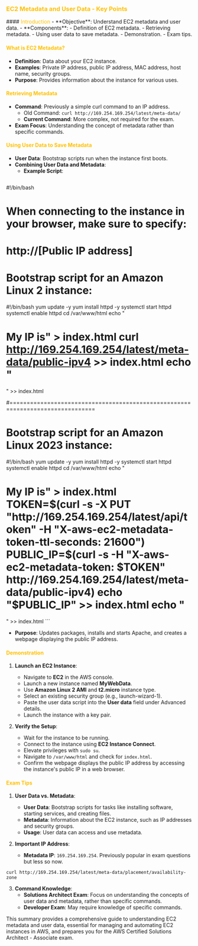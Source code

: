 ### <span style="color:#ffc000">EC2 Metadata and User Data - Key Points
</span>
#### <span style="color:#ffc000">Introduction</span>
- **Objective**: Understand EC2 metadata and user data.
- **Components**:
  - Definition of EC2 metadata.
  - Retrieving metadata.
  - Using user data to save metadata.
  - Demonstration.
  - Exam tips.

#### <span style="color:#ffc000">What is EC2 Metadata?</span>
- **Definition**: Data about your EC2 instance.
- **Examples**: Private IP address, public IP address, MAC address, host name, security groups.
- **Purpose**: Provides information about the instance for various uses.

#### <span style="color:#ffc000">Retrieving Metadata</span>
- **Command**: Previously a simple curl command to an IP address.
  - Old Command: `curl http://169.254.169.254/latest/meta-data/`
  - **Current Command**: More complex, not required for the exam.
- **Exam Focus**: Understanding the concept of metadata rather than specific commands.

#### <span style="color:#ffc000">Using User Data to Save Metadata</span>
- **User Data**: Bootstrap scripts run when the instance first boots.
- **Combining User Data and Metadata**:
  - **Example Script**:
    ```bash
#!/bin/bash
# When connecting to the instance in your browser, make sure to specify:
# http://[Public IP address]

# Bootstrap script for an Amazon Linux 2 instance:

#!/bin/bash
yum update -y
yum install httpd -y
systemctl start httpd
systemctl enable httpd
cd /var/www/html
echo "<html><body><h1>My IP is" > index.html 
curl http://169.254.169.254/latest/meta-data/public-ipv4 >> index.html
echo "</h1></body></html>" >> index.html

#===============================================================================

# Bootstrap script for an Amazon Linux 2023 instance:

#!/bin/bash
yum update -y
yum install httpd -y
systemctl start httpd
systemctl enable httpd
cd /var/www/html
echo "<html><body><h1>My IP is" > index.html 
TOKEN=$(curl -s -X PUT "http://169.254.169.254/latest/api/token" -H "X-aws-ec2-metadata-token-ttl-seconds: 21600")
PUBLIC_IP=$(curl -s -H "X-aws-ec2-metadata-token: $TOKEN" http://169.254.169.254/latest/meta-data/public-ipv4)
echo "$PUBLIC_IP" >> index.html
echo "</h1></body></html>" >> index.html
    ```
  
  - **Purpose**: Updates packages, installs and starts Apache, and creates a webpage displaying the public IP address.

#### <span style="color:#ffc000">Demonstration</span>

1. **Launch an EC2 Instance**:
   - Navigate to **EC2** in the AWS console.
   - Launch a new instance named **MyWebData**.
   - Use **Amazon Linux 2 AMI** and **t2.micro** instance type.
   - Select an existing security group (e.g., launch-wizard-1).
   - Paste the user data script into the **User data** field under Advanced details.
   - Launch the instance with a key pair.

2. **Verify the Setup**:
   - Wait for the instance to be running.
   - Connect to the instance using **EC2 Instance Connect**.
   - Elevate privileges with `sudo su`.
   - Navigate to `/var/www/html` and check for `index.html`.
   - Confirm the webpage displays the public IP address by accessing the instance's public IP in a web browser.

#### <span style="color:#ffc000">Exam Tips</span>

1. **User Data vs. Metadata**:
   - **User Data**: Bootstrap scripts for tasks like installing software, starting services, and creating files.
   - **Metadata**: Information about the EC2 instance, such as IP addresses and security groups.
   - **Usage**: User data can access and use metadata.

2. **Important IP Address**:
   - **Metadata IP**: `169.254.169.254`. Previously popular in exam questions but less so now.

```shell
curl http://169.254.169.254/latest/meta-data/placement/availability-zone
```

3. **Command Knowledge**:
   - **Solutions Architect Exam**: Focus on understanding the concepts of user data and metadata, rather than specific commands.
   - **Developer Exam**: May require knowledge of specific commands.

This summary provides a comprehensive guide to understanding EC2 metadata and user data, essential for managing and automating EC2 instances in AWS, and prepares you for the AWS Certified Solutions Architect - Associate exam.